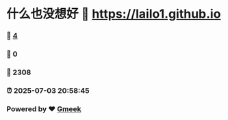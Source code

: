 # 什么也没想好 :link: https://lailo1.github.io 
### :page_facing_up: [4](https://lailo1.github.io/tag.html) 
### :speech_balloon: 0 
### :hibiscus: 2308 
### :alarm_clock: 2025-07-03 20:58:45 
### Powered by :heart: [Gmeek](https://github.com/Meekdai/Gmeek)
